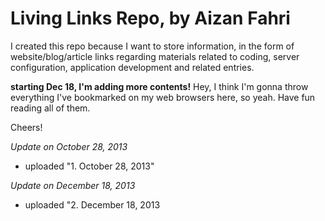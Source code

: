 Living Links Repo, by Aizan Fahri
============================================

I created this repo because I want to store information, in the form of website/blog/article links regarding materials related to coding, server configuration, application development and related entries.

**starting Dec 18, I'm adding more contents!**
Hey, I think I'm gonna throw everything I've bookmarked on my web browsers here, so yeah. Have fun reading all of them.

Cheers!


*Update on October 28, 2013*
* uploaded "1. October 28, 2013"

*Update on December 18, 2013*
* uploaded "2. December 18, 2013
